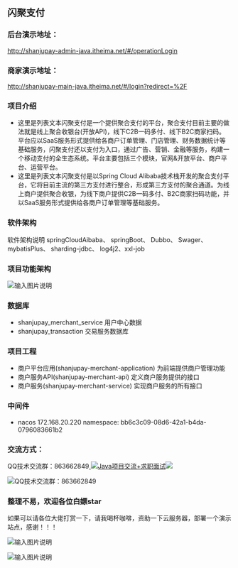 ## 闪聚支付

### 后台演示地址：
http://shanjupay-admin-java.itheima.net/#/operationLogin

### 商家演示地址：
http://shanjupay-main-java.itheima.net/#/login?redirect=%2F

### 项目介绍
- 这里是列表文本闪聚支付是一个提供聚合支付的平台，聚合支付目前主要的做法就是线上聚合收银台(开放API)，线下C2B一码多付、线下B2C商家扫码。平台应以SaaS服务形式提供给各商户订单管理、门店管理、财务数据统计等基础服务，闪聚支付还以支付为入口，通过广告、营销、金融等服务，构建一个移动支付的全生态系统。平台主要包括三个模块，官网&开放平台、商户平台、运营平台。
- 这里是列表文本闪聚支付是以Spring Cloud Alibaba技术栈开发的聚合支付平台，它将目前主流的第三方支付进行整合，形成第三方支付的聚合通道。为线上商户提供聚合收银，为线下商户提供C2B一码多付、B2C商家扫码功能，并以SaaS服务形式提供给各商户订单管理等基础服务。

### 软件架构
软件架构说明
springCloudAibaba、 springBoot、 Dubbo、 Swager、 mybatisPlus、 sharding-jdbc、
log4j2、xxl-job

### 项目功能架构
![输入图片说明](https://images.gitee.com/uploads/images/2020/0706/152942_5b4c4381_800553.png "项目功能架构.png")

### 数据库
- shanjupay_merchant_service 用户中心数据
- shanjupay_transaction 交易服务数据库



### 项目工程
- 商户平台应用(shanjupay-merchant-application) 为前端提供商户管理功能
- 商户服务API(shanjupay-merchant-api) 定义商户服务提供的接口
- 商户服务(shanjupay-merchant-service) 实现商户服务的所有接口

### 中间件
- nacos  172.168.20.220
namespace: bb6c3c09-08d6-42a1-b4da-0796083661b2


### 交流方式：

QQ技术交流群：863662849<a target="_blank" href="https://qm.qq.com/cgi-bin/qm/qr?k=9yLlyD1dRBL97xmBKw43zRt0-6xg8ohb&jump_from=webapi">
<img border="0" src="//pub.idqqimg.com/wpa/images/group.png" alt="Java项目交流+求职面试" title="Java项目交流+求职面试"></a><a target="_blank" href="http://mail.qq.com/cgi-bin/qm_share?t=qm_mailme&email=f0hLSE9OTkdHTT8ODlEcEBI" style="text-decoration:none;"><img src="http://rescdn.qqmail.com/zh_CN/htmledition/images/function/qm_open/ico_mailme_02.png"/></a>

![QQ技术交流群：863662849](https://images.gitee.com/uploads/images/2020/1022/145319_459f7be2_800553.png "QQ技术交流群.png")

### 整理不易，欢迎各位白嫖star
如果可以请各位大佬打赏一下，请我喝杯咖啡，资助一下云服务器，部署一个演示站点，感谢！！！

![输入图片说明](https://images.gitee.com/uploads/images/2020/1022/152637_f80669f5_800553.jpeg "支付宝收钱码.jpg")

![输入图片说明](https://images.gitee.com/uploads/images/2020/1022/152705_964cb145_800553.png "微信收钱码.png")